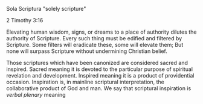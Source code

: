 Sola Scriptura
"solely scripture"

2 Timothy 3:16


Elevating human wisdom, signs, or dreams to a place of authority dilutes the authority of Scripture.
Every such thing must be edified and filtered by Scripture.
Some filters will eradicate these, some will elevate them;
But none will surpass Scripture without undermining Christian belief.


Those scriptures which have been canonized are considered sacred and inspired. 
Sacred meaning it is devoted to the particular purpose of spiritual revelation and development. 
Inspired meaning it is a product of providential occasion. 
Inspiration is, in mainline scriptural interpretation, the collaborative product of God and man. 
We say that scriptural inspiration is _verbal plenary_ meaning 


